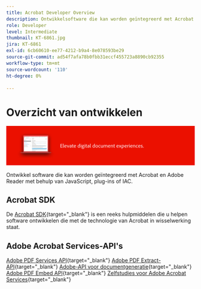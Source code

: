 ```yaml
---
title: Acrobat Developer Overview
description: Ontwikkelsoftware die kan worden geïntegreerd met Acrobat en Adobe Reader met behulp van JavaScript, plug-ins of IAC
role: Developer
level: Intermediate
thumbnail: KT-6861.jpg
jira: KT-6861
exl-id: 6cb60610-ee77-4212-b9a4-8e078593be29
source-git-commit: ad54f7afa78b0fbb31eccf455723a8890cb92355
workflow-type: tm+mt
source-wordcount: '110'
ht-degree: 0%

---
```


# Overzicht van ontwikkelen

![Acrobat-ontwikkelafbeelding](../assets/Hero-Develop.png)

Ontwikkel software die kan worden geïntegreerd met Acrobat en Adobe Reader met behulp van JavaScript, plug-ins of IAC.

## Acrobat SDK

De [Acrobat SDK](https://opensource.adobe.com/dc-acrobat-sdk-docs/acrobatsdk/){target="_blank"} is een reeks hulpmiddelen die u helpen software ontwikkelen die met de technologie van Acrobat in wisselwerking staat.

## Adobe Acrobat Services-API&#39;s

[Adobe PDF Services API](https://developer.adobe.com/document-services/apis/pdf-services/){target="_blank"}
[Adobe PDF Extract-API](https://developer.adobe.com/document-services/apis/pdf-extract/){target="_blank"}
[Adobe-API voor documentgeneratie](https://developer.adobe.com/document-services/apis/doc-generation/){target="_blank"}
[Adobe PDF Embed API](https://developer.adobe.com/document-services/apis/pdf-embed/){target="_blank"}
[Zelfstudies voor Adobe Acrobat Services](https://experienceleague.adobe.com/docs/acrobat-services-learn/tutorials/overview.html){target="_blank"}

